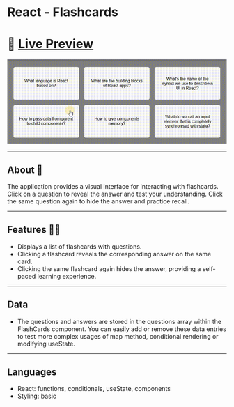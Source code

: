 # React - Flashcards

# 🔗 [Live Preview]()

![Design preview](public/preview.gif)

---

## About 👋

The application provides a visual interface for interacting with flashcards. Click on a question to reveal the answer and test your understanding. Click the same question again to hide the answer and practice recall.

---

## Features 👨‍💻

- Displays a list of flashcards with questions.
- Clicking a flashcard reveals the corresponding answer on the same card.
- Clicking the same flashcard again hides the answer, providing a self-paced learning experience.

---

## Data

- The questions and answers are stored in the questions array within the FlashCards component. You can easily add or remove these data entries to test more complex usages of map method, conditional rendering or modifying useState.

---

## Languages

- React: functions, conditionals, useState, components
- Styling: basic
